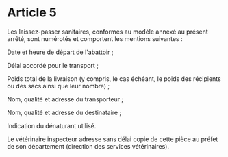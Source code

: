 # Article 5

Les laissez-passer sanitaires, conformes au modèle annexé au présent arrêté, sont numérotés et comportent les mentions suivantes :

Date et heure de départ de l'abattoir ;

Délai accordé pour le transport ;

Poids total de la livraison (y compris, le cas échéant, le poids des récipients ou des sacs ainsi que leur nombre) ;

Nom, qualité et adresse du transporteur ;

Nom, qualité et adresse du destinataire ;

Indication du dénaturant utilisé.

Le vétérinaire inspecteur adresse sans délai copie de cette pièce au préfet de son département (direction des services vétérinaires).
